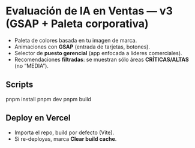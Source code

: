 # Evaluación de IA en Ventas — v3 (GSAP + Paleta corporativa)

- Paleta de colores basada en tu imagen de marca.
- Animaciones con **GSAP** (entrada de tarjetas, botones).
- Selector de **puesto gerencial** (app enfocada a líderes comerciales).
- Recomendaciones **filtradas**: se muestran sólo áreas **CRÍTICAS/ALTAS** (no “MEDIA”).

## Scripts
pnpm install
pnpm dev
pnpm build

## Deploy en Vercel
- Importa el repo, build por defecto (Vite).
- Si re-deployas, marca **Clear build cache**.

